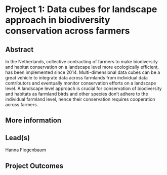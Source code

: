 # Project 1: Data cubes for landscape approach in biodiversity conservation across farmers

## Abstract

In the Netherlands, collective contracting of farmers to make biodiversity and habitat conservation on a landscape level more ecologically efficient, has been implemented since 2014. Multi-dimensional data cubes can be a great vehicle to integrate data across farmlands from individual data contributors and eventually monitor conservation efforts on a landscape level. A landscape level approach is crucial for conservation of biodiversity and habitats as  farmland birds and other species don’t adhere to the individual farmland level, hence their conservation requires cooperation across farmers.

## More information


## Lead(s)
Hanna Fiegenbaum 

## Project Outcomes
